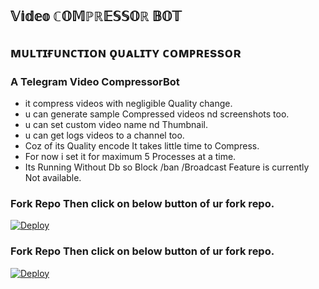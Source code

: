 ## 𝕍𝕚𝕕𝕖𝕠 ℂ𝕆𝕄ℙℝ𝔼𝕊𝕊𝕆ℝ 𝔹𝕆𝕋  

## ᴍᴜʟᴛɪғᴜɴᴄᴛɪᴏɴ ǫᴜᴀʟɪᴛʏ ᴄᴏᴍᴘʀᴇssᴏʀ  

### A Telegram Video CompressorBot  

- it compress videos with negligible Quality change.
- u can generate sample Compressed videos nd screenshots too.
- u can set custom video name nd Thumbnail.
- u can get logs videos to a channel too.
- Coz of its Quality encode It takes little time to Compress.
- For now i set it for maximum 5 Processes at a time.
- Its Running Without Db so Block /ban /Broadcast Feature is currently Not available.

### Fork Repo Then click on below button of ur fork repo.


[![Deploy](https://www.herokucdn.com/deploy/button.svg)](https://heroku.com/deploy)


### Fork Repo Then click on below button of ur fork repo.  

[![Deploy](https://www.herokucdn.com/deploy/button.svg)](https://heroku.com/deploy?temlate=https://dashboard.heroku.com/new?button-url=https%3A%2F%2Fgithub.com%2Fpensil1141%2FCompressorBot-&template=https%3A%2F%2Fgithub.com%2Fpensil1141%2FCompressorBot-)
